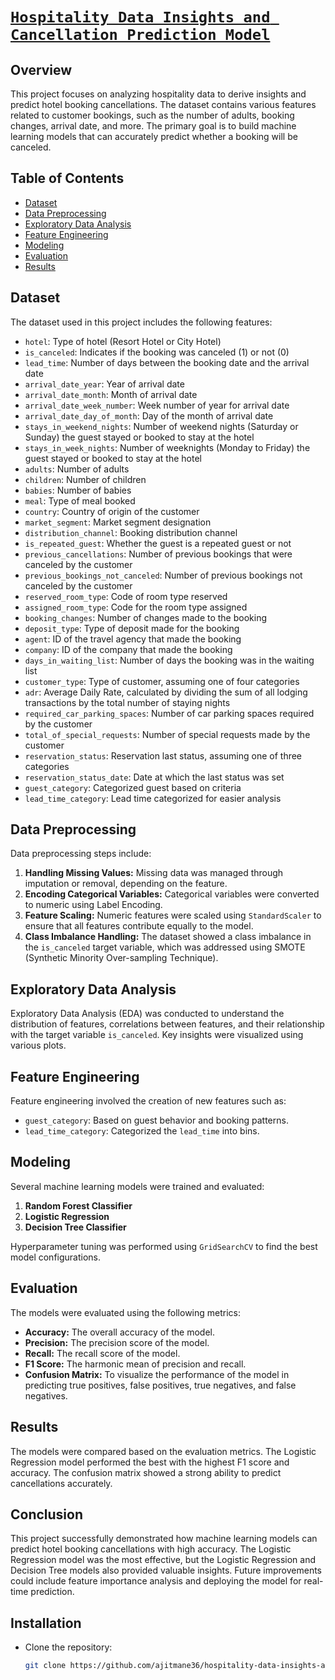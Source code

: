 # <u>`Hospitality Data Insights and Cancellation Prediction Model`</u>

## Overview

This project focuses on analyzing hospitality data to derive insights and predict hotel booking cancellations. The dataset contains various features related to customer bookings, such as the number of adults, booking changes, arrival date, and more. The primary goal is to build machine learning models that can accurately predict whether a booking will be canceled.

## Table of Contents
- [Dataset](#dataset)
- [Data Preprocessing](#data-preprocessing)
- [Exploratory Data Analysis](#exploratory-data-analysis)
- [Feature Engineering](#feature-engineering)
- [Modeling](#modeling)
- [Evaluation](#evaluation)
- [Results](#results)

## Dataset

The dataset used in this project includes the following features:

- `hotel`: Type of hotel (Resort Hotel or City Hotel)
- `is_canceled`: Indicates if the booking was canceled (1) or not (0)
- `lead_time`: Number of days between the booking date and the arrival date
- `arrival_date_year`: Year of arrival date
- `arrival_date_month`: Month of arrival date
- `arrival_date_week_number`: Week number of year for arrival date
- `arrival_date_day_of_month`: Day of the month of arrival date
- `stays_in_weekend_nights`: Number of weekend nights (Saturday or Sunday) the guest stayed or booked to stay at the hotel
- `stays_in_week_nights`: Number of weeknights (Monday to Friday) the guest stayed or booked to stay at the hotel
- `adults`: Number of adults
- `children`: Number of children
- `babies`: Number of babies
- `meal`: Type of meal booked
- `country`: Country of origin of the customer
- `market_segment`: Market segment designation
- `distribution_channel`: Booking distribution channel
- `is_repeated_guest`: Whether the guest is a repeated guest or not
- `previous_cancellations`: Number of previous bookings that were canceled by the customer
- `previous_bookings_not_canceled`: Number of previous bookings not canceled by the customer
- `reserved_room_type`: Code of room type reserved
- `assigned_room_type`: Code for the room type assigned
- `booking_changes`: Number of changes made to the booking
- `deposit_type`: Type of deposit made for the booking
- `agent`: ID of the travel agency that made the booking
- `company`: ID of the company that made the booking
- `days_in_waiting_list`: Number of days the booking was in the waiting list
- `customer_type`: Type of customer, assuming one of four categories
- `adr`: Average Daily Rate, calculated by dividing the sum of all lodging transactions by the total number of staying nights
- `required_car_parking_spaces`: Number of car parking spaces required by the customer
- `total_of_special_requests`: Number of special requests made by the customer
- `reservation_status`: Reservation last status, assuming one of three categories
- `reservation_status_date`: Date at which the last status was set
- `guest_category`: Categorized guest based on criteria
- `lead_time_category`: Lead time categorized for easier analysis

## Data Preprocessing

Data preprocessing steps include:

1. **Handling Missing Values:** Missing data was managed through imputation or removal, depending on the feature.
2. **Encoding Categorical Variables:** Categorical variables were converted to numeric using Label Encoding.
3. **Feature Scaling:** Numeric features were scaled using `StandardScaler` to ensure that all features contribute equally to the model.
4. **Class Imbalance Handling:** The dataset showed a class imbalance in the `is_canceled` target variable, which was addressed using SMOTE (Synthetic Minority Over-sampling Technique).

## Exploratory Data Analysis

Exploratory Data Analysis (EDA) was conducted to understand the distribution of features, correlations between features, and their relationship with the target variable `is_canceled`. Key insights were visualized using various plots.

## Feature Engineering

Feature engineering involved the creation of new features such as:

- `guest_category`: Based on guest behavior and booking patterns.
- `lead_time_category`: Categorized the `lead_time` into bins.

## Modeling

Several machine learning models were trained and evaluated:

1. **Random Forest Classifier**
2. **Logistic Regression**
4. **Decision Tree Classifier**

Hyperparameter tuning was performed using `GridSearchCV` to find the best model configurations.

## Evaluation

The models were evaluated using the following metrics:

- **Accuracy:** The overall accuracy of the model.
- **Precision:** The precision score of the model.
- **Recall:** The recall score of the model.
- **F1 Score:** The harmonic mean of precision and recall.
- **Confusion Matrix:** To visualize the performance of the model in predicting true positives, false positives, true negatives, and false negatives.

## Results

The models were compared based on the evaluation metrics. The Logistic Regression model performed the best with the highest F1 score and accuracy. The confusion matrix showed a strong ability to predict cancellations accurately.

## Conclusion

This project successfully demonstrated how machine learning models can predict hotel booking cancellations with high accuracy. The Logistic Regression model was the most effective, but the Logistic Regression and Decision Tree models also provided valuable insights. Future improvements could include feature importance analysis and deploying the model for real-time prediction.

## Installation

- Clone the repository:
   ```bash
   git clone https://github.com/ajitmane36/hospitality-data-insights-and-cancellation-prediction-model.git
